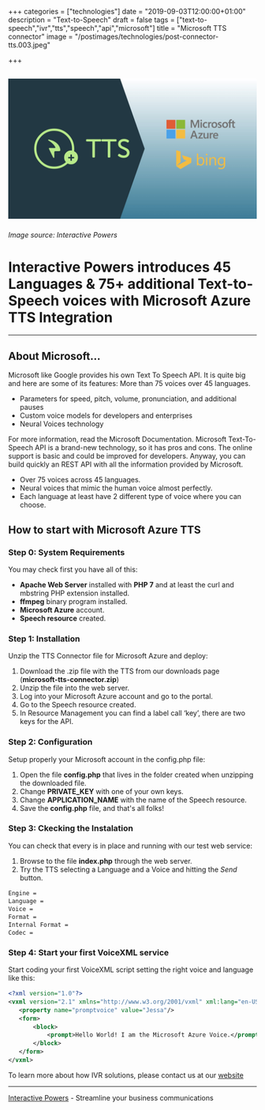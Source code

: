 +++
categories = ["technologies"]
date = "2019-09-03T12:00:00+01:00"
description = "Text-to-Speech"
draft = false
tags = ["text-to-speech","ivr","tts","speech","api","microsoft"]
title = "Microsoft TTS connector"
image = "/postimages/technologies/post-connector-tts.003.jpeg"

+++

![Microsoft Azure TTS](/postimages/technologies/post-connector-tts.003.jpeg)
---------
###### Image source: Interactive Powers

#	Interactive Powers introduces 45 Languages & 75+ additional Text-to-Speech voices with Microsoft Azure TTS Integration
---

##	About Microsoft...

Microsoft like Google provides his own Text To Speech API. It is quite big and here are some of its features:
More than 75 voices over 45 languages.

* Parameters for speed, pitch, volume, pronunciation, and additional pauses
* Custom voice models for developers and enterprises
* Neural Voices technology

For more information, read the Microsoft Documentation. Microsoft Text-To- Speech API is a brand-new technology, so it has pros and cons. The online support is basic and could be improved for developers. Anyway, you can build quickly an REST API with all the information provided by Microsoft.

* Over 75 voices across 45 languages.
* Neural voices that mimic the human voice almost perfectly.
* Each language at least have 2 different type of voice where you can choose.

## How to start with Microsoft Azure TTS

###	Step 0: System Requirements

You may check first you have all of this:

* **Apache Web Server** installed with **PHP 7** and at least the curl and mbstring PHP extension installed.
* **ffmpeg** binary program installed.
* **Microsoft Azure** account.
* **Speech resource** created. 

###	Step 1: Installation

Unzip the TTS Connector file for Microsoft Azure and deploy:

1. Download the .zip file with the TTS from our downloads page (**microsoft-tts-connector.zip**)
2. Unzip the file into the web server.
3. Log into your Microsoft Azure account and go to the portal.
4. Go to the Speech resource created.
5. In Resource Management you can find a label call ‘key’, there are two keys for the API.

###	Step 2: Configuration

Setup properly your Microsoft account in the config.php file:

1. Open the file **config.php** that lives in the folder created when unzipping the downloaded file.
2. Change  **PRIVATE_KEY** with one of your own keys.
3. Change  **APPLICATION_NAME** with the name of the Speech resource.
5. Save the **config.php**  file, and that's all folks!

###	Step 3: Ckecking the Instalation

You can check that every is in place and running with our test web service:

1. Browse to the file **index.php** through the web server.
2. Try the TTS selecting a Language and a Voice and hitting the *Send* button.

~~~text
Engine =
Language = 
Voice =
Format =
Internal Format =
Codec =
~~~

###	Step 4: Start your first VoiceXML service

Start coding your first VoiceXML script setting the right voice and language like this:

~~~xml
<?xml version="1.0"?>
<vxml version="2.1" xmlns="http://www.w3.org/2001/vxml" xml:lang="en-US">
   <property name="promptvoice" value="Jessa"/>
   <form>
       <block>
           <prompt>Hello World! I am the Microsoft Azure Voice.</prompt>
       </block>
   </form>
</vxml>
~~~

To learn more about how IVR solutions, please contact us at our [website](htttps://www.ivrpowers.com/)

---
[Interactive Powers](http://www.ivrpowers.com/) - Streamline your business communications



